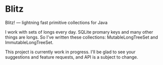 # Blitz
Blitz! — lightning fast primitive collections for Java

I work with sets of longs every day. SQLite promary keys and many other things are longs. So I've written these collections: MutableLongTreeSet and ImmutableLongTreeSet.

This project is currently work in progress. I'll be glad to see your suggestions and feature requests, and API is a subject to change.
